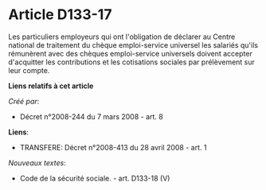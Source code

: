 # Article D133-17

Les particuliers employeurs qui ont l'obligation de déclarer au Centre national de traitement du chèque emploi-service
universel les salariés qu'ils rémunèrent avec des chèques emploi-service universels doivent accepter d'acquitter les
contributions et les cotisations sociales par prélèvement sur leur compte.

**Liens relatifs à cet article**

_Créé par_:

  - Décret n°2008-244 du 7 mars 2008 - art. 8

**Liens**:

  - TRANSFERE: Décret n°2008-413 du 28 avril 2008 - art. 1

_Nouveaux textes_:

  - Code de la sécurité sociale. - art. D133-18 (V)
